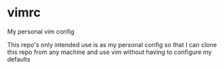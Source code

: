 # vimrc
My personal vim config

This repo's only intended use is as my personal config so that I can clone this repo from any machine and use vim without having to configure my defaults
